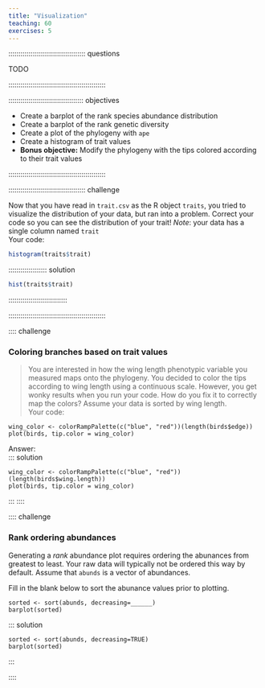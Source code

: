 ```yaml
---
title: "Visualization"
teaching: 60
exercises: 5
---
```


:::::::::::::::::::::::::::::::::::::: questions 

TODO

::::::::::::::::::::::::::::::::::::::::::::::::

::::::::::::::::::::::::::::::::::::: objectives

* Create a barplot of the rank species abundance distribution
* Create a barplot of the rank genetic diversity
* Create a plot of the phylogeny with `ape`
* Create a histogram of trait values
* **Bonus objective:** Modify the phylogeny with the tips colored according to their trait values

::::::::::::::::::::::::::::::::::::::::::::::::




:::::::::::::::::::::::::::::::::::::: challenge 

Now that you have read in `trait.csv` as the R object `traits`, you tried to visualize the distribution of your data, but ran into a problem. Correct your code so you can see the distribution of your trait! *Note*: your data has a single column named `trait`  
Your code:  
```r
histogram(traits$trait)
```

::::::::::::::::::: solution

```r
hist(traits$trait)
```
:::::::::::::::::::::::::::::

::::::::::::::::::::::::::::::::::::::::::::::::

:::: challenge
### Coloring branches based on trait values
>You are interested in how the wing length phenotypic variable you measured maps onto the phylogeny. You decided to color the tips according to wing length using a continuous scale. However, you get wonky results when you run your code. How do you fix it to correctly map the colors? Assume your data is sorted by wing length.  
> Your code:  
```
wing_color <- colorRampPalette(c("blue", "red"))(length(birds$edge))
plot(birds, tip.color = wing_color)
```

Answer:  
::: solution
```
wing_color <- colorRampPalette(c("blue", "red"))(length(birds$wing.length))
plot(birds, tip.color = wing_color)
```
:::
::::


:::: challenge
### Rank ordering abundances
Generating a *rank* abundance plot requires ordering the abunances from greatest to least. Your raw data will typically not be ordered this way by default. Assume that `abunds` is a vector of abundances.

Fill in the blank below to sort the abunance values prior to plotting.
```
sorted <- sort(abunds, decreasing=______)
barplot(sorted)
```
::: solution
```
sorted <- sort(abunds, decreasing=TRUE)
barplot(sorted)
```
:::

::::

